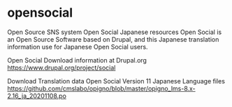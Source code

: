 # opensocial
Open Source SNS system Open Social Japanese resources
Open Social is an Open Source Software based on Drupal, and this Japanese translation information use for Japanese Open Social users.

Open Social Download information at Drupal.org 
https://www.drupal.org/project/social

Download Translation data
  Open Social Version 11 Japanese Language files
  https://github.com/cmslabo/opigno/blob/master/opigno_lms-8.x-2.16_ja_20201108.po


